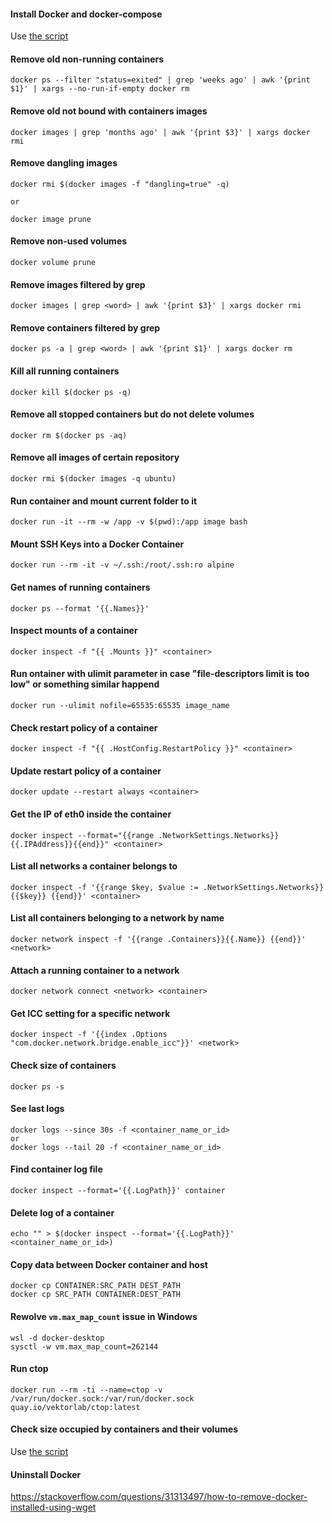 
#### Install Docker and docker-compose
Use [the script](https://github.com/vitaliykobrin/useful-scripts/blob/master/scripts/install-docker.sh)


#### Remove old non-running containers
```
docker ps --filter "status=exited" | grep 'weeks ago' | awk '{print $1}' | xargs --no-run-if-empty docker rm  
```

#### Remove old not bound with containers images
```
docker images | grep 'months ago' | awk '{print $3}' | xargs docker rmi
```

#### Remove dangling images
```
docker rmi $(docker images -f "dangling=true" -q)  

or 

docker image prune
```

#### Remove non-used volumes
```
docker volume prune
```

#### Remove images filtered by grep
```
docker images | grep <word> | awk '{print $3}' | xargs docker rmi
```

#### Remove containers filtered by grep
```
docker ps -a | grep <word> | awk '{print $1}' | xargs docker rm
```

#### Kill all running containers
```
docker kill $(docker ps -q)
```

#### Remove all stopped containers but do not delete volumes
```
docker rm $(docker ps -aq)
```

#### Remove all images of certain repository
```
docker rmi $(docker images -q ubuntu)
```

#### Run container and mount current folder to it
```
docker run -it --rm -w /app -v $(pwd):/app image bash
```

#### Mount SSH Keys into a Docker Container
```
docker run --rm -it -v ~/.ssh:/root/.ssh:ro alpine
```

#### Get names of running containers
```
docker ps --format '{{.Names}}'
```

#### Inspect mounts of a container
```
docker inspect -f "{{ .Mounts }}" <container>
```
#### Run ontainer with ulimit parameter in case "file-descriptors limit is too low" or something similar happend
```
docker run --ulimit nofile=65535:65535 image_name
```

#### Check restart policy of a container
```
docker inspect -f "{{ .HostConfig.RestartPolicy }}" <container>
```

#### Update restart policy of a container 
```
docker update --restart always <container>
```

#### Get the IP of eth0 inside the container
```
docker inspect --format="{{range .NetworkSettings.Networks}}{{.IPAddress}}{{end}}" <container>
```

#### List all networks a container belongs to
```
docker inspect -f '{{range $key, $value := .NetworkSettings.Networks}}{{$key}} {{end}}' <container>
```

#### List all containers belonging to a network by name
```
docker network inspect -f '{{range .Containers}}{{.Name}} {{end}}' <network>
```

#### Attach a running container to a network
```
docker network connect <network> <container>
```

#### Get ICC setting for a specific network
```
docker inspect -f '{{index .Options "com.docker.network.bridge.enable_icc"}}' <network>
```

#### Check size of containers
```
docker ps -s
```

#### See last logs
```
docker logs --since 30s -f <container_name_or_id>
or
docker logs --tail 20 -f <container_name_or_id>
```

#### Find container log file
```
docker inspect --format='{{.LogPath}}' container
```

#### Delete log of a container
```
echo "" > $(docker inspect --format='{{.LogPath}}' <container_name_or_id>)
```

#### Copy data between Docker container and host
```
docker cp CONTAINER:SRC_PATH DEST_PATH
docker cp SRC_PATH CONTAINER:DEST_PATH
```

#### Rewolve `vm.max_map_count` issue in Windows
```
wsl -d docker-desktop
sysctl -w vm.max_map_count=262144
```

#### Run ctop
```
docker run --rm -ti --name=ctop -v /var/run/docker.sock:/var/run/docker.sock quay.io/vektorlab/ctop:latest
```

#### Check size occupied by containers and their volumes
Use [the script](https://github.com/vitaliykobrin/useful-scripts/blob/master/scripts/docker-size.sh)

#### Uninstall Docker
https://stackoverflow.com/questions/31313497/how-to-remove-docker-installed-using-wget  
